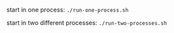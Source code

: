start in one process: ``./run-one-process.sh``

start in two different processes: ``./run-two-processes.sh``